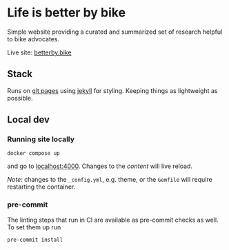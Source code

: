 # Life is better by bike

Simple website providing a curated and summarized set of research helpful to bike advocates.

Live site: [betterby.bike](https://betterby.bike)

## Stack

Runs on [git pages](https://pages.github.com/) using [jekyll](https://jekyllrb.com/docs/github-pages/) for styling.
Keeping things as lightweight as possible.

## Local dev

### Running site locally

```shell
docker compose up
```

and go to [localhost:4000](http://localhost:4000/). Changes to the _content_ will live reload.

_Note_: changes to the `_config.yml`, e.g. theme, or the `Gemfile` will require restarting the container.

### pre-commit

The linting steps that run in CI are available as pre-commit checks as well. To set them up run

```shell
pre-commit install
```
